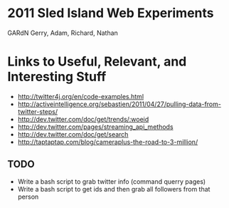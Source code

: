 2011 Sled Island Web Experiments
================================

GARdN
Gerry, Adam, Richard, Nathan

Links to Useful, Relevant, and Interesting Stuff
=====

* http://twitter4j.org/en/code-examples.html
* http://activeintelligence.org/sebastien/2011/04/27/pulling-data-from-twitter-steps/
* http://dev.twitter.com/doc/get/trends/:woeid
* http://dev.twitter.com/pages/streaming_api_methods
* http://dev.twitter.com/doc/get/search
* http://taptaptap.com/blog/cameraplus-the-road-to-3-million/

TODO
----

* Write a bash script to grab twitter info (command querry pages)
* Write a bash script to get ids and then grab all followers from that person
